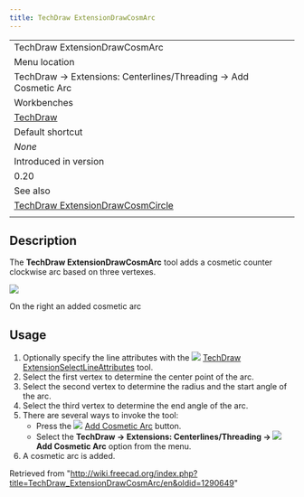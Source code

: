 ```yaml
---
title: TechDraw ExtensionDrawCosmArc
---
```


|                                                                                                          |
| -------------------------------------------------------------------------------------------------------- |
| TechDraw ExtensionDrawCosmArc                                                                            |
| Menu location                                                                                            |
| TechDraw → Extensions: Centerlines/Threading → Add Cosmetic Arc                                          |
| Workbenches                                                                                              |
| [TechDraw](/TechDraw_Workbench "TechDraw Workbench")                                                     |
| Default shortcut                                                                                         |
| _None_                                                                                                   |
| Introduced in version                                                                                    |
| 0.20                                                                                                     |
| See also                                                                                                 |
| [TechDraw ExtensionDrawCosmCircle](/TechDraw_ExtensionDrawCosmCircle "TechDraw ExtensionDrawCosmCircle") |
|                                                                                                          |

## Description

The **TechDraw ExtensionDrawCosmArc** tool adds a cosmetic counter clockwise arc based on three vertexes.

![](/images/TechDraw_ExtensionArcExample.png)

On the right an added cosmetic arc

## Usage

1. Optionally specify the line attributes with the ![](/images/TechDraw_ExtensionSelectLineAttributes.svg) [TechDraw ExtensionSelectLineAttributes](/TechDraw_ExtensionSelectLineAttributes "TechDraw ExtensionSelectLineAttributes") tool.
2. Select the first vertex to determine the center point of the arc.
3. Select the second vertex to determine the radius and the start angle of the arc.
4. Select the third vertex to determine the end angle of the arc.
5. There are several ways to invoke the tool:
   - Press the ![](/images/TechDraw_ExtensionDrawCosmArc.svg) [Add Cosmetic Arc](/TechDraw_ExtensionDrawCosmArc "TechDraw ExtensionDrawCosmArc") button.
   - Select the **TechDraw → Extensions: Centerlines/Threading → ![](/images/TechDraw_ExtensionDrawCosmArc.svg) Add Cosmetic Arc** option from the menu.
6. A cosmetic arc is added.

Retrieved from "<http://wiki.freecad.org/index.php?title=TechDraw_ExtensionDrawCosmArc/en&oldid=1290649>"
